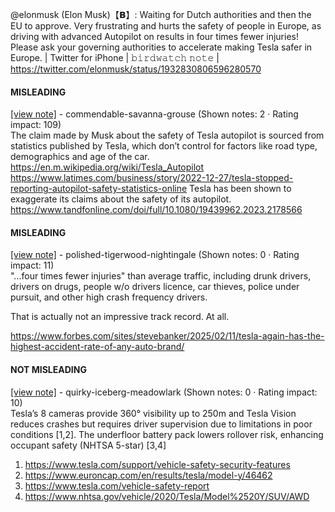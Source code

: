 @elonmusk (Elon Musk)【𝗕】: Waiting for Dutch authorities and then the EU to approve. Very frustrating and hurts the safety of people in Europe, as driving with advanced Autopilot on results in four times fewer injuries! Please ask your governing authorities to accelerate making Tesla safer in Europe. | Twitter for iPhone | 𝚋𝚒𝚛𝚍𝚠𝚊𝚝𝚌𝚑 𝚗𝚘𝚝𝚎 | https://twitter.com/elonmusk/status/1932830806596280570

#### MISLEADING

[[view note]](https://x.com/i/birdwatch/n/1932912461729915271) - commendable-savanna-grouse (Shown notes: 2 · Rating impact: 109)\
The claim made by Musk about the safety of Tesla autopilot is sourced from statistics published by Tesla, which don’t control for factors like road type, demographics and age of the car.
https://en.m.wikipedia.org/wiki/Tesla_Autopilot
https://www.latimes.com/business/story/2022-12-27/tesla-stopped-reporting-autopilot-safety-statistics-online
Tesla has been shown to exaggerate its claims about the safety of its autopilot.
https://www.tandfonline.com/doi/full/10.1080/19439962.2023.2178566

#### MISLEADING

[[view note]](https://x.com/i/birdwatch/n/1932964013849161971) - polished-tigerwood-nightingale (Shown notes: 0 · Rating impact: 11)\
"...four times fewer injuries" than average traffic, including drunk drivers, drivers on drugs, people w/o drivers licence, car thieves, police under pursuit, and other high crash frequency drivers.

That is actually not an impressive track record. At all.

https://www.forbes.com/sites/stevebanker/2025/02/11/tesla-again-has-the-highest-accident-rate-of-any-auto-brand/

#### NOT MISLEADING

[[view note]](https://x.com/i/birdwatch/n/1933059860490256697) - quirky-iceberg-meadowlark (Shown notes: 0 · Rating impact: 10)\
Tesla’s 8 cameras provide 360° visibility up to 250m and Tesla Vision reduces crashes but requires driver supervision due to limitations in poor conditions [1,2]. The underfloor battery pack lowers rollover risk, enhancing occupant safety (NHTSA 5-star) [3,4]

1. https://www.tesla.com/support/vehicle-safety-security-features
2. https://www.euroncap.com/en/results/tesla/model-y/46462
3. https://www.tesla.com/vehicle-safety-report
4. https://www.nhtsa.gov/vehicle/2020/Tesla/Model%2520Y/SUV/AWD
